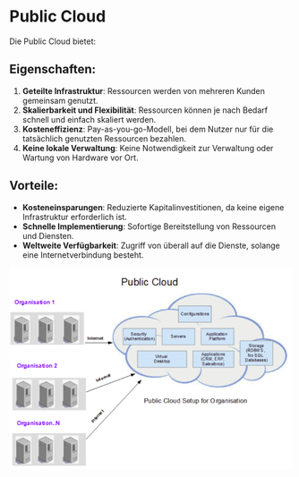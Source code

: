 # Public Cloud

Die Public Cloud bietet:

## **Eigenschaften:**

1. **Geteilte Infrastruktur**: Ressourcen werden von mehreren Kunden gemeinsam genutzt.
2. **Skalierbarkeit und Flexibilität**: Ressourcen können je nach Bedarf schnell und einfach skaliert werden.
3. **Kosteneffizienz**: Pay-as-you-go-Modell, bei dem Nutzer nur für die tatsächlich genutzten Ressourcen bezahlen.
4. **Keine lokale Verwaltung**: Keine Notwendigkeit zur Verwaltung oder Wartung von Hardware vor Ort.

## **Vorteile:**

- **Kosteneinsparungen**: Reduzierte Kapitalinvestitionen, da keine eigene Infrastruktur erforderlich ist.
- **Schnelle Implementierung**: Sofortige Bereitstellung von Ressourcen und Diensten.
- **Weltweite Verfügbarkeit**: Zugriff von überall auf die Dienste, solange eine Internetverbindung besteht.

![PublicCloud](/Bilder/publiccloud.png.crdownload)
